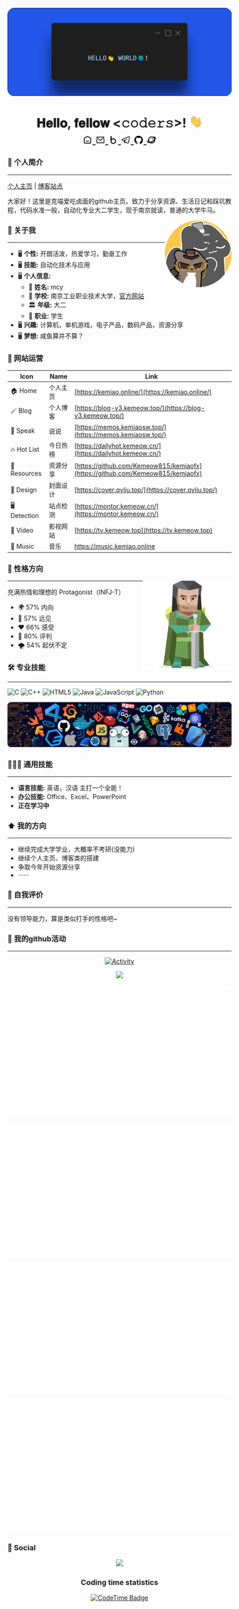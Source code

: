 [<img src="./static/hello.png">](https://kemiao.online)

<h1 align="center">𝐇𝐞𝐥𝐥𝐨, 𝐟𝐞𝐥𝐥𝐨𝐰 <𝚌𝚘𝚍𝚎𝚛𝚜></𝚌𝚘𝚍𝚎𝚛𝚜>! <img src="./static/image.gif" width="30px" alt=""><br>

<a href="https://kemiao.online/">
  <img align="center" alt="个人主页" width="22px" src="./static/icon/home.svg" />
</a>
  <a href="mailto:kemiaofx@163.com">
  <img align="center" alt="克喵的邮箱" width="22px" src="./static/icon/email.svg" />
</a>
<a href="https://blog-v3.kemeow.top">
  <img align="center" alt="个人博客" width="22px" src="./static/icon/blog.svg" />
</a>
<a href="https://t.me/KemiaoJun">
  <img align="center" alt="电报账号" width="22px" src="./static/icon/telegram.svg" />
</a>
<!-- <a href="https://xc.liushen.fun">
  <img align="center" alt="柳神的个人相册" width="22px" src="./static/icon/gallery.svg" />
</a> -->
<!-- <a href="https://gitee.com/willow-god">
  <img align="center" alt="gitee首页" width="22px" src="./static/icon/gitee.svg" />
</a> -->
<a href="https://www.github.com/Kemeow815">
  <img align="center" alt="github主页" width="22px" src="./static/icon/github.svg" />
</a>
<a href="https://memos.kemiaosw.top/">
  <img align="center" src="./static/icon/memos.svg" alt="说说" width="22px">
</a>

### 👋 个人简介 
---
[个人主页](https://kemiao.online) | [博客站点](https://blog-v3.kemeow.top)

大家好！这里是克喵爱吃卤面的github主页。致力于分享资源、生活日记和踩坑教程，代码水准一般，自动化专业大二学生，现于南京就读，普通的大学牛马。

<img align='right' src="./static/avatar.png" width="150" alt="person">

### :book: 关于我

---

- 🖥 **个性:** 开朗活泼，热爱学习，勤奋工作
- 🖥 **技能:** 自动化技术与应用
- 🖥 **个人信息:**
    - 🧑 **姓名:** mcy
    - 🏫 **学校:** 南京工业职业技术大学，[官方网站](https://www.niit.edu.cn/)
    - 🏛️ **年级:** 大二
    - 👷 **职业:** 学生
- 🖥 **兴趣:** 计算机，单机游戏，电子产品，数码产品，资源分享
- 🖥 **梦想:** 咸鱼算并不算？

### 📲 网站运营

| Icon         | Name             | Link                                               |
|--------------|------------------|----------------------------------------------------|
| 🏠 Home      | 个人主页         | [https://kemiao.online/](https://kemiao.online/)  |
| 🪄 Blog      | 个人博客         | [https://blog-v3.kemeow.top/](https://blog-v3.kemeow.top/) |
| 🚀 Speak    | 说说         | [https://memos.kemiaosw.top/](https://memos.kemiaosw.top/) |
| 🔥 Hot List  | 今日热榜         | [https://dailyhot.kemeow.cn/](https://dailyhot.kemeow.cn/) |
| 💾 Resources | 资源分享         | [https://github.com/Kemeow815/kemiaofx](https://github,com/Kemeow815/kemiaofx) |
| 🎨 Design    | 封面设计         | [https://cover.qyliu.top/](https://cover.qyliu.top/) |
| 🖥️ Detection | 站点检测         | [https://montor.kemeow.cn/](https://montor.kemeow.cn/) |
| 🎦 Video | 影视网站 | [https://tv.kemeow.top](https://tv.kemeow.top) |
| 🎵 Music | 音乐 | [https://music.kemiao.online ](https://music.kemiao.online)|
### 🌟 性格方向 

<img src="./static/character.svg" align='right' height="200">

---
充满热情和理想的 Protagonist（INFJ-T）  
- 🌍 57% 内向  
- 🔮 57% 远见 
- ❤️ 66% 感受  
- 🧠 80% 评判 
- 🌪️ 54% 起伏不定

### 🛠️ 专业技能 

---

![C](https://img.shields.io/badge/-C-000000?style=flat&logo=c) ![C++](https://img.shields.io/badge/-C++-000000?style=flat&logo=c%2B%2B) ![HTML5](https://img.shields.io/badge/-HTML5-000000?style=flat&logo=html5) ![Java](https://img.shields.io/badge/-Java-000000?style=flat&logo=java) ![JavaScript](https://img.shields.io/badge/-JavaScript-000000?style=flat&logo=javascript) ![Python](https://img.shields.io/badge/-Python-000000?style=flat&logo=python)

[<img src="./static/icons.png" alt="点击进入个人站点">](https://www.liushen.fun)

### 👩🏻‍🏭 通用技能
---
- **语言技能:** 英语，汉语 主打一个全能！
- **办公技能:** Office、Excel、PowerPoint
- **正在学习中**

### :arrow_up: 我的方向

---

- 继续完成大学学业，大概率不考研(没能力)
- 继续个人主页、博客类的搭建
- 争取今年开始资源分享
- ······

### 📝 自我评价 
---
没有领导能力，算是类似打手的性格吧~

### 🚀 我的github活动 
---
<p align="center">
  <a href="https://blog-v3.kemeow.top">
    <img src="https://github-readme-activity-graph.vercel.app/graph?username=Kemeow815&theme=github-compact&custom_title=Activity&radius=30&height=250" alt="Activity">
  </a>
</p>

<p align="center">
  <a href="https://kemiao.online">
    <img src="https://github-profile-trophy.vercel.app/?username=Kemeow815&theme=gruvbox&row=1&column=7&no-frame=true&no-bg=true" />
  </a>
</p>

<p align="center">
  <a href="https://blog-v3.kemeow.top">
    <img src="https://raw.githubusercontent.com/Kemeow815/github-stats/master/generated/overview.svg#gh-dark-mode-only" alt="Activity">
  </a>
</p>

<p align="center">
  <a href="https://blog-v3.kemeow.top">
    <img src="https://raw.githubusercontent.com/Kemeow815/github-stats/master/generated/overview.svg#gh-light-mode-only" alt="Activity">
  </a>
</p>

<p align="center">
  <a href="https://kemiao.online">
    <img src="https://raw.githubusercontent.com/Kemeow815/github-stats/master/generated/languages.svg#gh-dark-mode-only" />
  </a>
</p>

<p align="center">
  <a href="https://kemiao.online">
    <img src="https://raw.githubusercontent.com/Kemeow815/github-stats/master/generated/languages.svg#gh-light-mode-only" />
  </a>
</p>

### 🤝 Social
<!-- BiliBili数据 -->
<div align="center">
  <a href="https://space.bilibili.com/3546643173477234"><img src="https://stats.justsong.cn/api/bilibili/?id=3546643173477234"/></a>

### Coding time statistics
[![CodeTime Badge](https://img.shields.io/endpoint?style=social&color=222&url=https%3A%2F%2Fapi.codetime.dev%2Fshield%3Fid%3D32375%26project%3D%26in=0)](https://codetime.dev)
